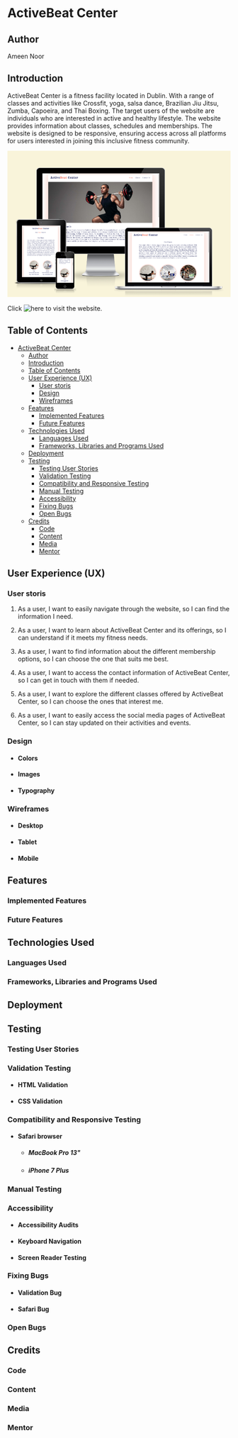 # ActiveBeat Center

## Author

Ameen Noor

## Introduction

ActiveBeat Center is a fitness facility located in Dublin. With a range of classes and activities like Crossfit, yoga, salsa dance, Brazilian Jiu Jitsu, Zumba, Capoeira, and Thai Boxing. The target users of the website are individuals who are interested in active and healthy lifestyle. The website provides information about classes, schedules and memberships. The website is designed to be responsive, ensuring access across all platforms for users interested in joining this inclusive fitness community.

![am-i-responsive](https://github.com/AmeenNoor/activeBeat-center/blob/main/assets/responsive/am-i-responsive.png)

Click ![here](https://ameennoor.github.io/activeBeat-center/) to visit the website.

## Table of Contents

- [ActiveBeat Center](#activebeat-center)
  - [Author](#author)
  - [Introduction](#introduction)
  - [Table of Contents](#table-of-contents)
  - [User Experience (UX)](#user-experience-ux)
    - [User storis](#user-storis)
    - [Design](#design)
    - [Wireframes](#wireframes)
  - [Features](#features)
    - [Implemented Features](#implemented-features)
    - [Future Features](#future-features)
  - [Technologies Used](#technologies-used)
    - [Languages Used](#languages-used)
    - [Frameworks, Libraries and Programs Used](#frameworks-libraries-and-programs-used)
  - [Deployment](#deployment)
  - [Testing](#testing)
    - [Testing User Stories](#testing-user-stories)
    - [Validation Testing](#validation-testing)
    - [Compatibility and Responsive Testing](#compatibility-and-responsive-testing)
    - [Manual Testing](#manual-testing)
    - [Accessibility](#accessibility)
    - [Fixing Bugs](#fixing-bugs)
    - [Open Bugs](#open-bugs)
  - [Credits](#credits)
    - [Code](#code)
    - [Content](#content)
    - [Media](#media)
    - [Mentor](#mentor)


## User Experience (UX)
### User storis

1. As a user, I want to easily navigate through the website, so I can find the information I need.

2. As a user, I want to learn about ActiveBeat Center and its offerings, so I can understand if it meets my fitness needs.

3. As a user, I want to find information about the different membership options, so I can choose the one that suits me best.

4. As a user, I want to access the contact information of ActiveBeat Center, so I can get in touch with them if needed.

5. As a user, I want to explore the different classes offered by ActiveBeat Center, so I can choose the ones that interest me.

6. As a user, I want to easily access the social media pages of ActiveBeat Center, so I can stay updated on their activities and events.

### Design
- #### Colors
- #### Images
- #### Typography
### Wireframes
- #### Desktop
- #### Tablet
- #### Mobile


## Features
### Implemented Features
### Future Features


## Technologies Used
### Languages Used
### Frameworks, Libraries and Programs Used


## Deployment


## Testing
### Testing User Stories
### Validation Testing
- #### HTML Validation
- #### CSS Validation
### Compatibility and Responsive Testing
- #### Safari browser
  - ##### MacBook Pro 13"
  - ##### iPhone 7 Plus
### Manual Testing
### Accessibility
- #### Accessibility Audits
- #### Keyboard Navigation
- #### Screen Reader Testing
### Fixing Bugs
- #### Validation Bug
- #### Safari Bug
### Open Bugs


## Credits
### Code
### Content
### Media
### Mentor
